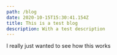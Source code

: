 ```yaml
---
path: /blog
date: 2020-10-15T15:30:41.154Z
title: This is a test blog
description: With a test description
---
```

I really just wanted to see how this works